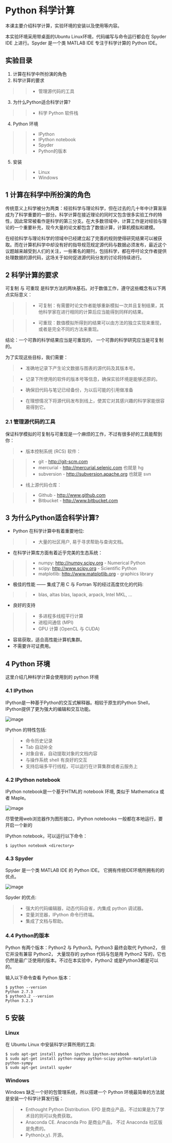 # Python 科学计算
本课主要介绍科学计算，实验环境的安装以及使用等内容。

本实验环境采用带桌面的Ubuntu Linux环境，代码编写与命令运行都会在 Spyder IDE 上进行。Spyder 是一个类 MATLAB IDE 专注于科学计算的 Python IDE。

## 实验目录
1. 计算在科学中所扮演的角色
2. 科学计算的要求
> > -  管理源代码的工具
3. 为什么Python适合科学计算?
> > - 科学 Python 软件栈
4. Python 环境
> > - IPython
> > - IPython notebook
> > - Spyder
> > - Python的版本
5. 安装
> > - Linux
> > - Windows

##  1 计算在科学中所扮演的角色
传统意义上科学被分为两类：经验科学与理论科学，但在过去的几十年中计算渐渐成为了科学重要的一部分。科学计算在接近理论的同时又包含很多实验工作的特性，因此常常被看作是科学的第三分支。在大多数领域中，计算工作是对经验与理论的一个重要补充，现今大量的论文都包含了数值计算，计算机模拟和建模。

在经验科学与理论科学的领域中已经建立起了完善的规则使得研究结果可以被获取。而在计算机科学中却没有好的指导规范规定源代码与数据必须发布，最近这个议题越来越受到人们的关注，一些著名的期刊，包括科学，都在呼吁论文作者提供处理数据的源代码，这场关于如何促进源代码分发的讨论将持续进行。

## 2 科学计算的要求
可复制 与 可重现 是科学方法的两块基石。对于数值工作，遵守这些概念有以下两点实际意义：

> > - 可复制：有需要时论文作者能够重新模拟一次并且复制结果，其他科学家在进行相同的计算后应当能得到同样的结果。

> > - 可重现：数值模拟所得到的结果可以由方法的独立实现来重现，或者是完全不同的方法来重现。

结论：一个可靠的科学结果应当是可重现的， 一个可靠的科学研究应当是可复制的。

为了实现这些目标，我们需要：

> - 准确地记录下产生论文数据与图表的源代码及其版本号。

> - 记录下所使用的软件的版本号等信息，确保实验环境是能够还原的。

> - 确保旧代码与笔记已经备份，为以后可能的引用做准备

> - 在理想情况下将源代码发布到线上，使其它对其感兴趣的科学家能很容易得到它。

### 2.1 管理源代码的工具
保证科学模拟的可复制与可重现是一个麻烦的工作，不过有很多好的工具能帮到你：

> - 版本控制系统 (RCS) 软件：

> > - git - http://git-scm.com
> > - mercurial - http://mercurial.selenic.com 也就是 hg
> > - subversion - http://subversion.apache.org 也就是 svn
> - 线上源代码仓库：

> > - Github - http://www.github.com
> > - Bitbucket - http://www.bitbucket.com

## 3 为什么Python适合科学计算?
- Python 在科学计算中有着重要地位:
> > - 大量的社区用户, 易于寻求帮助与查询文档。
- 在科学计算库方面有着近乎完美的生态系统：
> > - numpy: http://numpy.scipy.org - Numerical Python
> > - scipy: http://www.scipy.org - Scientific Python
> > - matplotlib: http://www.matplotlib.org - graphics library
- 极佳的性能 —— 集成了用 C 与 Fortran 写的经过高度优化的代码:
> > - blas, altas blas, lapack, arpack, Intel MKL, ...
- 良好的支持
> > - 多进程多线程平行计算
> > - 进程间通信 (MPI)
> > - GPU 计算 (OpenCL 与 CUDA)
- 容易获取，适合高性能计算机集群。
- 不需要许可证费用。


## 4 Python 环境

这里介绍几种科学计算会使用到的 python 环境

### 4.1 IPython

IPython是一种基于Python的交互式解释器。相较于原生的Python Shell，IPython提供了更为强大的编辑和交互功能。

![image](https://dn-anything-about-doc.qbox.me/document-uid8834labid1075timestamp1468326131599.png/wm)

IPython 的特性包括:

> - 命令历史记录
> - Tab 自动补全
> - 对象自省，自动提取对象的文档内容
> - 与操作系统 shell 有良好的交互
> - 支持后端多平行线程，可以运行在计算集群或者云服务上

### 4.2 IPython notebook
IPython notebook是一个基于HTML的 notebook 环境, 类似于 Mathematica 或者 Maple。

![image](https://dn-anything-about-doc.qbox.me/document-uid8834labid1075timestamp1468326230395.png/wm)

尽管使用web浏览器作为图形接口，IPython notebooks 一般都在本地运行，要开启一个新的

IPython notebook，可以运行以下命令：


```
$ ipython notebook <directory>
```

### 4.3 Spyder
Spyder 是一个类 MATLAB IDE 的 Python IDE。 它拥有传统IDE环境所拥有的的优点。

![image](https://dn-anything-about-doc.qbox.me/document-uid8834labid1075timestamp1468326284723.png/wm)

Spyder 的优点:

> - 强大的代码编辑器，动态代码自省，内集成 python 调试器。
> - 变量浏览器，IPython 命令行终端。
> - 集成了文档与帮助。

### 4.4 Python的版本
Python 有两个版本：Python2 与 Python3。Python3 最终会取代 Python2， 但它并没有兼容 Python2， 大量现存的 python 代码与包是用 Python2 写的，它也仍然是最广泛使用的版本。不过在本实验中，Python2 或是Python3都是可以的。

输入以下命令查看 Python 版本：

```
$ python --version
Python 2.7.3
$ python3.2 --version
Python 3.2.3
```

## 5 安装
### Linux

在 Ubuntu Linux 中安装科学计算所用的工具:

```
$ sudo apt-get install python ipython ipython-notebook
$ sudo apt-get install python-numpy python-scipy python-matplotlib python-sympy
$ sudo apt-get install spyder
```

### Windows

Windows 缺乏一个好的包管理系统，所以搭建一个 Python 环境最简单的方法就是安装一个科学计算发行版：

> - Enthought Python Distribution. EPD 是商业产品，不过如果是为了学术目的则可以免费获取。
> - Anaconda CE. Anaconda Pro 是商业产品， 不过 Anaconda 社区版是免费的。
> - Python(x,y). 开源。



